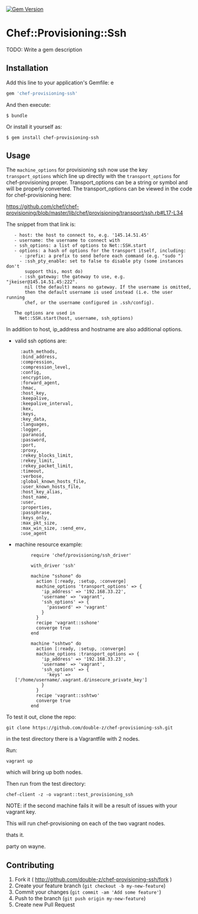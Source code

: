 [![Gem Version](https://badge.fury.io/rb/chef-provisioning-ssh.svg)](http://badge.fury.io/rb/chef-provisioning-ssh)

# Chef::Provisioning::Ssh

TODO: Write a gem description

## Installation

Add this line to your application's Gemfile:
e 
```ruby
gem 'chef-provisioning-ssh'
```

And then execute:

    $ bundle

Or install it yourself as:

    $ gem install chef-provisioning-ssh

## Usage

The `machine_options` for provisioning ssh now use the key `transport_options` which line up directly with the `transport_options` for chef-provisioning proper. Transport_options can be a string or symbol and will be properly converted. The transport_options can be viewed in the code for chef-provisioning here:

https://github.com/chef/chef-provisioning/blob/master/lib/chef/provisioning/transport/ssh.rb#L17-L34

The snippet from that link is:

       - host: the host to connect to, e.g. '145.14.51.45'
       - username: the username to connect with
       - ssh_options: a list of options to Net::SSH.start
       - options: a hash of options for the transport itself, including:
         - :prefix: a prefix to send before each command (e.g. "sudo ")
         - :ssh_pty_enable: set to false to disable pty (some instances don't
           support this, most do)
         - :ssh_gateway: the gateway to use, e.g. "jkeiser@145.14.51.45:222".
           nil (the default) means no gateway. If the username is omitted,
           then the default username is used instead (i.e. the user running
           chef, or the username configured in .ssh/config).
      
       The options are used in
         Net::SSH.start(host, username, ssh_options)

In addition to host, ip_address and hostname are also additional options.

* valid ssh options are:

        :auth_methods, 
        :bind_address, 
        :compression, 
        :compression_level, 
        :config,
        :encryption, 
        :forward_agent, 
        :hmac, 
        :host_key,
        :keepalive, 
        :keepalive_interval, 
        :kex, 
        :keys, 
        :key_data,
        :languages, 
        :logger, 
        :paranoid, 
        :password, 
        :port, 
        :proxy,
        :rekey_blocks_limit,
        :rekey_limit, 
        :rekey_packet_limit, 
        :timeout, 
        :verbose,
        :global_known_hosts_file, 
        :user_known_hosts_file, 
        :host_key_alias,
        :host_name, 
        :user, 
        :properties, 
        :passphrase, 
        :keys_only, 
        :max_pkt_size,
        :max_win_size, :send_env, 
        :use_agent

* machine resource example:

			require 'chef/provisioning/ssh_driver'

			with_driver 'ssh'

			machine "sshone" do
			  action [:ready, :setup, :converge]
			  machine_options 'transport_options' => {
			    'ip_address' => '192.168.33.22',
			    'username' => 'vagrant',
			    'ssh_options' => {
			      'password' => 'vagrant'
			    }
			  }
			  recipe 'vagrant::sshone'
			  converge true
			end

			machine "sshtwo" do
			  action [:ready, :setup, :converge]
			  machine_options :transport_options => {
			    'ip_address' => '192.168.33.23',
			    'username' => 'vagrant',
			    'ssh_options' => {
			      'keys' => ['/home/username/.vagrant.d/insecure_private_key']
			    }
			  }
			  recipe 'vagrant::sshtwo'
			  converge true
			end


To test it out, clone the repo:

`git clone https://github.com/double-z/chef-provisioning-ssh.git`

in the test directory there is a Vagrantfile with 2 nodes. 

Run:

`vagrant up`

which will bring up both nodes. 

Then run from the test directory:

`chef-client -z -o vagrant::test_provisioning_ssh`

NOTE: if the second machine fails it will be a result of issues with your vagrant key.

This will run chef-provisioning on each of the two vagrant nodes.

thats it.

party on wayne.

## Contributing

1. Fork it ( http://github.com/double-z/chef-provisioning-ssh/fork )
2. Create your feature branch (`git checkout -b my-new-feature`)
3. Commit your changes (`git commit -am 'Add some feature'`)
4. Push to the branch (`git push origin my-new-feature`)
5. Create new Pull Request
